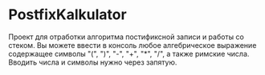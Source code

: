 # PostfixKalkulator
Проект для отработки алгоритма постификсной записи и работы со стеком.
Вы можете ввести в консоль любое алгебрическое выражение содержащее символы "(", ")", "-", "+", "*", "/", а также римские числа.
Вводить числа и символы нужно через запятую.
